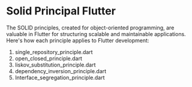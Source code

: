 # Solid Principal Flutter

The SOLID principles, created for object-oriented programming, are valuable in Flutter for structuring scalable and maintainable applications. Here's how each principle applies to Flutter development:

 1. single_repository_principle.dart 
 2. open_closed_principle.dart
 3. liskov_substitution_principle.dart
 4. dependency_inversion_principle.dart
 5. Interface_segregation_principle.dart

